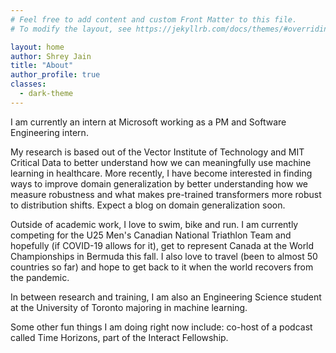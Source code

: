 ```yaml
---
# Feel free to add content and custom Front Matter to this file.
# To modify the layout, see https://jekyllrb.com/docs/themes/#overriding-theme-defaults

layout: home
author: Shrey Jain
title: "About"
author_profile: true
classes:
  - dark-theme
---
```


I am currently an intern at Microsoft working as a PM and Software Engineering intern.

My research is based out of the Vector Institute of Technology and MIT Critical Data to better understand how we can meaningfully use machine learning in healthcare. More recently, I have become interested in finding ways to improve domain generalization by better understanding how we measure robustness and what makes pre-trained transformers more robust to distribution shifts. Expect a blog on domain generalization soon.

Outside of academic work, I love to swim, bike and run. I am currently competing for the U25 Men's Canadian National Triathlon Team and hopefully (if COVID-19 allows for it), get to represent Canada at the World Championships in Bermuda this fall. I also love to travel (been to almost 50 countries so far) and hope to get back to it when the world recovers from the pandemic.

In between research and training, I am also an Engineering Science student at the University of Toronto majoring in machine learning.

Some other fun things I am doing right now include: co-host of a podcast called Time Horizons, part of the Interact Fellowship.
